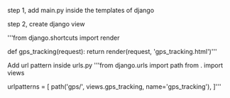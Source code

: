 step 1, add main.py inside the templates of django

step 2, create django view

'''from django.shortcuts import render

def gps_tracking(request):
    return render(request, 'gps_tracking.html')'''

Add url pattern inside urls.py
'''from django.urls import path
from . import views

urlpatterns = [
    path('gps/', views.gps_tracking, name='gps_tracking'),
]'''